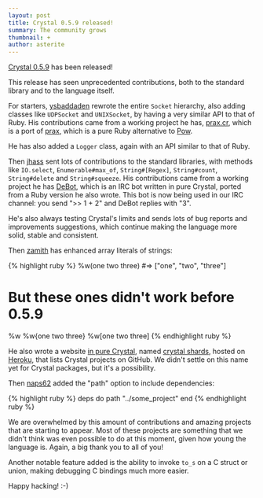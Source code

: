 ```yaml
---
layout: post
title: Crystal 0.5.9 released!
summary: The community grows
thumbnail: +
author: asterite
---
```


[Crystal 0.5.9](https://github.com/crystal-lang/crystal/releases/tag/0.5.9) has been released!

This release has seen unprecedented contributions, both to the standard library and to the language itself.

For starters, [ysbaddaden](https://github.com/ysbaddaden) rewrote the entire `Socket` hierarchy,
also adding classes like `UDPSocket` and `UNIXSocket`, by having a very similar API to that of Ruby.
His contributions came from a working project he has, [prax.cr](https://github.com/ysbaddaden/prax.cr), which is
a port of [prax](https://github.com/ysbaddaden/prax), which is a pure Ruby alternative to [Pow](http://pow.cx/).

He has also added a `Logger` class, again with an API similar to that of Ruby.

Then [jhass](https://github.com/jhass) sent lots of contributions to the standard libraries, with methods
like `IO.select`, `Enumerable#max_of`, `String#[Regex]`, `String#count`, `String#delete` and `String#squeeze`.
His contributions came from a working project he has [DeBot](https://github.com/jhass/DeBot), which is an
IRC bot written in pure Crystal, ported from a Ruby version he also wrote. This bot is now being used
in our IRC channel: you send ">> 1 + 2" and DeBot replies with "3".

He's also always testing Crystal's limits and sends lots of bug reports and improvements suggestions, which
continue making the language more solid, stable and consistent.

Then [zamith](https://github.com/zamith) has enhanced array literals of strings:

{% highlight ruby %}
%w(one two three) #=> ["one", "two", "three"]

# But these ones didn't work before 0.5.9
%w<one two three>
%w{one two three}
%w[one two three]
{% endhighlight ruby %}

He also wrote a website [in pure Crystal](https://github.com/zamith/crystalshards),
named [crystal shards](https://crystalshards.herokuapp.com/), hosted on [Heroku](https://github.com/zamith/heroku-buildpack-crystal),
that lists Crystal projects on GitHub. We didn't settle on this name yet for Crystal packages,
but it's a possibility.

Then [naps62](https://github.com/naps62) added the "path" option to include dependencies:

{% highlight ruby %}
deps do
  path "../some_project"
end
{% endhighlight ruby %}

We are overwhelmed by this amount of contributions and amazing projects that are starting to appear. Most of these
projects are something that we didn't think was even possible to do at this moment, given how young the language is.
Again, a big thank you to all of you!

Another notable feature added is the ability to invoke `to_s` on a C struct or union, making debugging
C bindings much more easier.

Happy hacking! :-)
